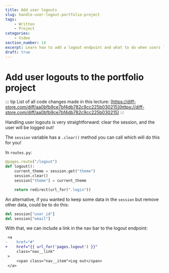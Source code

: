 ```yaml
---
title: Add user logouts
slug: handle-user-logout-portfolio-project
tags:
    - Written
    - Project
categories:
    - Video
section_number: 14
excerpt: Learn how to add a logout endpoint and what to do when users log out.
draft: true
---
```



# Add user logouts to the portfolio project

::: tip
List of all code changes made in this lecture: [https://diff-store.com/diff/aa0bfb9ce7bf4db782c9cc225b030215](https://diff-store.com/diff/aa0bfb9ce7bf4db782c9cc225b030215)
:::

Handling user logouts is very straightforward: clear the session, and the user will be logged out!

The `session` variable has a `.clear()` method you can call which will do this for you!

In `routes.py`:

```py
@pages.route("/logout")
def logout():
    current_theme = session.get("theme")
    session.clear()
    session["theme"] = current_theme

    return redirect(url_for(".login"))
```

An alternative, if you wanted to keep some data in the `session` but remove other data, could be to do this:

```py
del session["user_id"]
del session["email"]
```

With that, we can include a link in the nav bar to the logout endpoint:

```diff
 <a
-    href="#"
+    href="{{ url_for('pages.logout') }}"
     class="nav__link"
 >
     <span class="nav__item">Log out</span>
 </a>
```